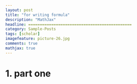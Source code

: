 ```yaml
---
layout: post
title: "for writing formula"
description: "MathJax"
headline: =============================================
category: Sample-Posts
tags: [scholar]
imagefeature: picture-26.jpg
comments: true
mathjax: true
---
```


# 1. part one

